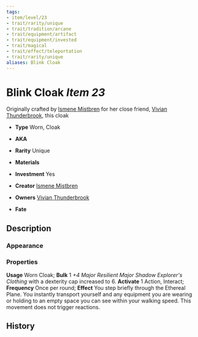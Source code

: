 ```yaml
---
tags:
- item/level/23
- trait/rarity/unique
- trait/tradition/arcane 
- trait/equipment/artifact 
- trait/equipment/invested 
- trait/magical 
- trait/effect/teleportation 
- trait/rarity/unique 
aliases: Blink Cloak
---
```

# Blink Cloak *Item 23*

Originally crafted by [Ismene Mistbren](../npcs/people/ismene-mistbren-glassbraid.md) for her close friend, [Vivian Thunderbrook](../npcs/people/vivian-thunderbrook.md), this cloak

- **Type** Worn, Cloak
- **AKA**
- **Rarity** Unique
- **Materials** 
- **Investment** Yes

- **Creator** [Ismene Mistbren](../npcs/people/ismene-mistbren-glassbraid.md)
- **Owners** [Vivian Thunderbrook](../npcs/people/vivian-thunderbrook.md)
- **Fate**

## Description
### Appearance

### Properties
**Usage** Worn Cloak; **Bulk** 1
*+4 Major Resilient Major Shadow Explorer's Clothing* with a dexterity cap increased to 6.
**Activate** 1 Action, Interact; **Frequency** Once per round; **Effect** You step briefly through the Ethereal Plane. You instantly transport yourself and any equipment you are wearing or holding to an empty space you can see within your walking speed. This movement does not trigger reactions.

## History